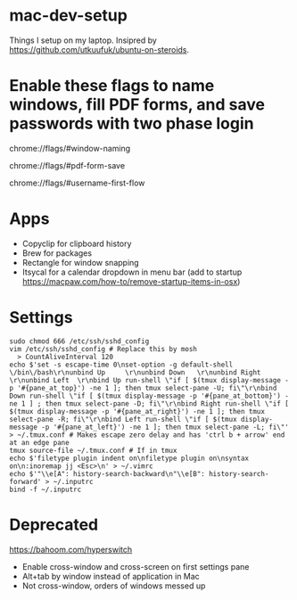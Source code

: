 # mac-dev-setup
Things I setup on my laptop. Insipred by https://github.com/utkuufuk/ubuntu-on-steroids.

# Enable these flags to name windows, fill PDF forms, and save passwords with two phase login
chrome://flags/#window-naming

chrome://flags/#pdf-form-save

chrome://flags/#username-first-flow

# Apps
- Copyclip for clipboard history
- Brew for packages
- Rectangle for window snapping
- Itsycal for a calendar dropdown in menu bar (add to startup https://macpaw.com/how-to/remove-startup-items-in-osx)

# Settings
```
sudo chmod 666 /etc/ssh/sshd_config
vim /etc/ssh/sshd_config # Replace this by mosh
  > CountAliveInterval 120
echo $'set -s escape-time 0\nset-option -g default-shell \/bin\/bash\r\nunbind Up     \r\nunbind Down   \r\nunbind Right   \r\nunbind Left  \r\nbind Up run-shell \"if [ $(tmux display-message -p '#{pane_at_top}') -ne 1 ]; then tmux select-pane -U; fi\"\r\nbind Down run-shell \"if [ $(tmux display-message -p '#{pane_at_bottom}') -ne 1 ] ; then tmux select-pane -D; fi\"\r\nbind Right run-shell \"if [ $(tmux display-message -p '#{pane_at_right}') -ne 1 ]; then tmux select-pane -R; fi\"\r\nbind Left run-shell \"if [ $(tmux display-message -p '#{pane_at_left}') -ne 1 ]; then tmux select-pane -L; fi\"' > ~/.tmux.conf # Makes escape zero delay and has 'ctrl b + arrow' end at an edge pane
tmux source-file ~/.tmux.conf # If in tmux
echo $'filetype plugin indent on\nfiletype plugin on\nsyntax on\n:inoremap jj <Esc>\n' > ~/.vimrc
echo $'"\\e[A": history-search-backward\n"\\e[B": history-search-forward' > ~/.inputrc
bind -f ~/.inputrc
```
# Deprecated
https://bahoom.com/hyperswitch
- Enable cross-window and cross-screen on first settings pane
- Alt+tab by window instead of application in Mac
- Not cross-window, orders of windows messed up
